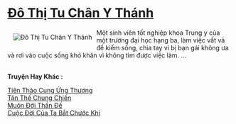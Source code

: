 <a href="https://truyenwiki.net/do-thi-tu-chan-y-thanh.36464/" title="Đô Thị Tu Chân Y Thánh"><h1>Đô Thị Tu Chân Y Thánh</h1></a><div style="display:table"><img align="right" style="float: left; padding: 10px;" src="https://truyenwiki.net/a/img/str/src/36464.jpg" alt="Đô Thị Tu Chân Y Thánh">Một sinh viên tốt nghiệp khoa Trung y của một trường đại học hạng ba, làm việc vất vả để kiếm sống, chia tay vì bị bạn gái không ưa và rơi vào cuộc sống khó khăn vì không tìm được việc làm. ...</div><p><br><b>Truyện Hay Khác :</b></p><a href="https://truyenwiki.net/tien-thao-cung-ung-thuong.36447/" alt="Tiên Thảo Cung Ứng Thương">Tiên Thảo Cung Ứng Thương</a><br/><a href="https://github.com/nownovels/wikidich/tree/master/truyenhay/35249" alt="Tận Thế Chung Chiến">Tận Thế Chung Chiến</a><br/><a href="https://github.com/nownovels/wikidich/tree/master/truyenhay/35220" alt="Muôn Đời Thần Đế">Muôn Đời Thần Đế</a><br/><a href="https://github.com/nownovels/wikidich/tree/master/truyenhay/36011" alt="Cuộc Đời Của Ta Bắt Chước Khí">Cuộc Đời Của Ta Bắt Chước Khí</a><br/>
